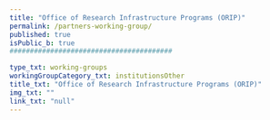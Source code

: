 ```yaml
---
title: "Office of Research Infrastructure Programs (ORIP)"
permalink: /partners-working-group/
published: true
isPublic_b: true
########################################

type_txt: working-groups
workingGroupCategory_txt: institutionsOther
title_txt: "Office of Research Infrastructure Programs (ORIP)"
img_txt: ""
link_txt: "null"
---
```

